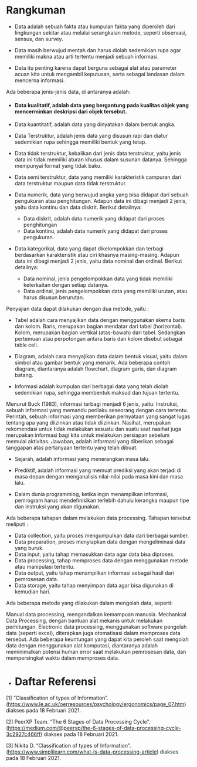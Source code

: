 # Rangkuman
- Data adalah sebuah fakta atau kumpulan fakta yang diperoleh dari lingkungan sekitar atau melalui serangkaian metode, seperti observasi, sensus, dan survey.

- Data masih berwujud mentah dan harus diolah sedemikian rupa agar memiliki makna atau arti tertentu menjadi sebuah informasi.

- Data itu penting karena dapat berguna sebagai alat atau parameter acuan kita untuk mengambil keputusan, serta sebagai landasan dalam mencerna informasi.

Ada beberapa jenis-jenis data, di antaranya adalah:

- #### Data kualitatif, adalah data yang bergantung pada kualitas objek yang mencerminkan deskripsi dari objek tersebut.

- Data kuantitatif, adalah data yang dinyatakan dalam bentuk angka.

- Data Terstruktur, adalah jenis data yang disusun rapi dan diatur sedemikian rupa sehingga memiliki bentuk yang tetap.

- Data tidak terstruktur, kebalikan dari jenis data terstruktur, yaitu jenis data ini tidak memiliki aturan khusus dalam susunan datanya. Sehingga mempunyai format yang tidak baku.

- Data semi terstruktur, data yang memiliki karakteristik campuran dari data terstruktur maupun data tidak terstruktur.

- Data numerik, data yang berwujud angka yang bisa didapat dari sebuah pengukuran atau penghitungan. Adapun data ini dibagi menjadi 2 jenis, yaitu data kontinu dan data diskrit. Berikut detailnya:
  - Data diskrit, adalah data numerik yang didapat dari proses penghitungan
  - Data kontinu, adalah data numerik yang didapat dari proses pengukuran.

- Data kategorikal, data yang dapat dikelompokkan dan terbagi berdasarkan karakteristik atau ciri khasnya masing-masing. Adapun data ini dibagi menjadi 2 jenis, yaitu data nominal dan ordinal. Berikut detailnya:
  - Data nominal, jenis pengelompokkan data yang tidak memiliki keterkaitan dengan setiap datanya.
  - Data ordinal, jenis pengelompokkan data yang memiliki urutan, atau harus disusun berurutan.

Penyajian data dapat dilakukan dengan dua metode, yaitu :

- Tabel adalah cara menyajikan data dengan menggunakan skema baris dan kolom. Baris, merupakan bagian mendatar dari tabel (horizontal). Kolom, merupakan bagian vertikal (atas-bawah) dari tabel. Sedangkan pertemuan atau perpotongan antara baris dan kolom disebut sebagai table cell.

- Diagram, adalah cara menyajikan data dalam bentuk visual, yaitu dalam simbol atau gambar bentuk yang menarik. Ada beberapa contoh diagram, diantaranya adalah flowchart, diagram garis, dan diagram batang.

- Informasi adalah kumpulan dari berbagai data yang telah diolah sedemikian rupa, sehingga membentuk maksud dan tujuan tertentu.

Menurut Buck (1983), informasi terbagi menjadi 6 jenis, yaitu:
Instruksi, sebuah informasi yang memandu perilaku seseorang dengan cara tertentu.
Perintah, sebuah informasi yang memberikan pernyataan yang sangat lugas tentang apa yang diizinkan atau tidak diizinkan.
Nasihat, merupakan rekomendasi untuk tidak melakukan sesuatu dan suatu saat nasihat juga merupakan informasi bagi kita untuk melakukan persiapan sebelum memulai aktivitas.
Jawaban, adalah informasi yang diberikan sebagai tanggapan atas pertanyaan tertentu yang telah dibuat.

- Sejarah, adalah informasi yang menerangkan masa lalu.

- Prediktif, adalah informasi yang memuat prediksi yang akan terjadi di masa depan dengan menganalisis nilai-nilai pada masa kini dan masa lalu.


- Dalam dunia programming, ketika ingin menampilkan informasi, pemrogram harus mendefinisikan terlebih dahulu kerangka maupun tipe dan instruksi yang akan digunakan.

Ada beberapa tahapan dalam melakukan data processing. Tahapan tersebut meliputi :
- Data collection, yaitu proses mengumpulkan data dari berbagai sumber.
- Data preparation, proses menyiapkan data dengan mengeliminasi data yang buruk.
- Data input, yaitu tahap memasukkan data agar data bisa diproses.
- Data processing, tahap memproses data dengan menggunakan metode atau manipulasi tertentu.
- Data output, yaitu tahap menampilkan informasi sebagai hasil dari pemrosesan data.
- Data storage, yaitu tahap menyimpan data agar bisa digunakan di kemudian hari.

Ada beberapa metode yang dilakukan dalam mengolah data, seperti:

Manual data processing, mengandalkan kemampuan manusia. 
Mechanical Data Processing, dengan bantuan alat mekanis untuk melakukan perhitungan. 
Electronic data processing, menggunakan software pengolah data (seperti excel), diterapkan juga otomatisasi dalam memproses data tersebut.
Ada beberapa keuntungan yang dapat kita peroleh saat mengolah data dengan menggunakan alat komputasi, diantaranya adalah meminimalkan potensi human error saat melakukan pemrosesan data, dan mempersingkat waktu dalam memproses data.


- # Daftar Referensi
[1] “Classification of types of Information”. (https://www.le.ac.uk/oerresources/psychology/ergonomics/page_07.htm) diakses pada 18 Februari 2021.

[2] PeerXP Team. “The 6 Stages of Data Processing Cycle”. (https://medium.com/@peerxp/the-6-stages-of-data-processing-cycle-3c2927c466ff) diakses pada 18 Februari 2021.

[3] Nikita D. “Classification of types of Information”. (https://www.simplilearn.com/what-is-data-processing-article) diakses pada 18 Februari 2021.